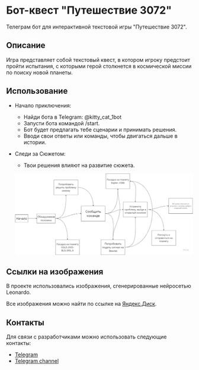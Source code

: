 # Бот-квест "Путешествие 3072" 

Телеграм бот для интерактивной текстовой игры "Путешествие 3072".


## Описание

Игра представляет собой текстовый квест, 
в котором игроку предстоит пройти испытания,
с которыми герой столкнется в космической миссии по поиску новой планеты.


## Использование
- Начало приключения:
  - Найди бота в Telegram: @kitty_cat_1bot
  - Запусти бота командой /start.
  - Бот будет предлагать тебе сценарии и принимать решения.
  - Вводи свои ответы или команды, чтобы двигаться дальше в истории. 
- Следи за Сюжетом:
  - Твои решения влияют на развитие сюжета.
   
  ![image_png (1)](https://github.com/zinkovskaya/bot_3072/blob/main/image_png%20(2).png)

## Ссылки на изображения
В проекте использовались изображения, сгенерированные нейросетью Leonardo.

Все изображения можно найти по ссылке на [Яндекс.Диск](https://disk.yandex.ru/d/CKkO22Pk75ceZw).

## Контакты
Для связи с разработчиками можно использовать следующие контакты:

- [Telegram](https://t.me/ziinnger)
- [Telegram channel](https://t.me/dura3900)
